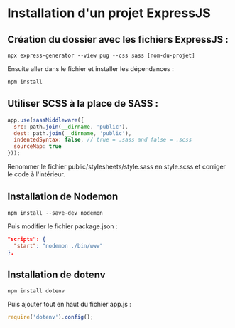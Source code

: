 # Installation d'un projet ExpressJS

## Création du dossier avec les fichiers ExpressJS :

```shell script
npx express-generator --view pug --css sass [nom-du-projet]
```

Ensuite aller dans le fichier et installer les dépendances :

```shell script
npm install
```

## Utiliser SCSS à la place de SASS :

```js
app.use(sassMiddleware({
  src: path.join(__dirname, 'public'),
  dest: path.join(__dirname, 'public'),
  indentedSyntax: false, // true = .sass and false = .scss
  sourceMap: true
}));
```

Renommer le fichier public/stylesheets/style.sass en style.scss et corriger le code à l'intérieur.

## Installation de Nodemon

```shell script
npm install --save-dev nodemon
```

Puis modifier le fichier package.json :

```json
"scripts": {
  "start": "nodemon ./bin/www"
},
```

## Installation de dotenv

```shell script
npm install dotenv
```

Puis ajouter tout en haut du fichier app.js :

```js
require('dotenv').config();
```